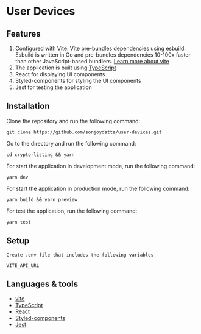 # User Devices

## Features

1. Configured with Vite. Vite pre-bundles dependencies using esbuild. Esbuild is written in Go and pre-bundles dependencies 10-100x faster than other JavaScript-based bundlers. [Learn more about vite](https://dev.to/karanpratapsingh/vite-is-too-fast-i8g)
2. The application is built using [TypeScript](https://www.typescriptlang.org)
3. React for displaying UI components
4. Styled-components for styling the UI components
5. Jest for testing the application

## Installation

Clone the repository and run the following command:

```shell
git clone https://github.com/sonjoydatta/user-devices.git
```

Go to the directory and run the following command:

```shell
cd crypto-listing && yarn
```

For start the application in development mode, run the following command:

```shell
yarn dev
```

For start the application in production mode, run the following command:

```shell
yarn build && yarn preview
```

For test the application, run the following command:

```shell
yarn test
```

## Setup

```shell
Create .env file that includes the following variables

VITE_API_URL
```

## Languages & tools

- [vite](https://vitejs.dev)
- [TypeScript](https://www.typescriptlang.org)
- [React](https://reactjs.org)
- [Styled-components](https://www.styled-components.com)
- [Jest](https://jestjs.io)
